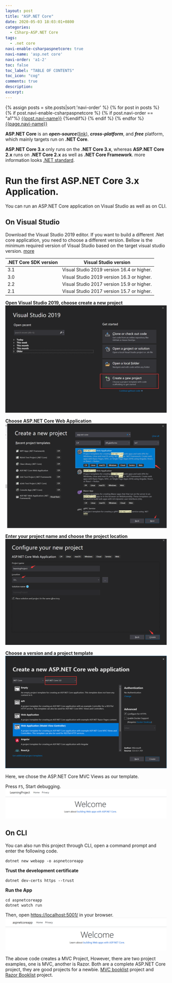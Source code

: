 ```yaml
---
layout: post
title: "ASP.NET Core"
date: 2020-05-03 18:03:01+0800
categories:
  - CSharp-ASP.NET Core
tags:
  - .net core
navi-enable-csharpaspnetcore: true
navi-name: 'asp.net core'
navi-order: 'a1-2'
toc: false
toc_label: "TABLE OF CONTENTS"
toc_icon: "cog"
comments: true
description: 
excerpt: 
---
```

<!--navigation bar-->
<div class='navi-link-container'>
  {% assign posts = site.posts|sort:'navi-order' %}
  {% for post in posts %}
    {% if post.navi-enable-csharpaspnetcore %}
        {% if post.navi-order == "a1"%}
            <a href="{{ site.baseurl }}{{ post.url }}" class='navi-link'>{{post.navi-name}}</a>
        {%endif%}
    {% endif %}
  {% endfor %}
<a class='navi-link' href="">{{page.navi-name}}</a>
</div>
<!--navigation bar-->

**ASP.NET Core** is an ***open-source***([link][1]), ***cross-platform***, and ***free*** platform, which mainly targets run on **.NET Core**. 

**ASP.NET Core 3.x** only runs on the **.NET Core 3.x**, whereas **ASP.NET Core 2.x** runs on **.NET Core 2.x** as well as **.NET Core Framework**. more information looks [.NET standard][2].

# Run the first ASP.NET Core 3.x Application.
You can run an ASP.NET Core application on Visual Studio as well as on CLI.

## On Visual Studio

Download the Visual Studio 2019 editor. If you want to build a different .Net core application, you need to choose a different version. Bellow is the minimum required version of Visual Studio based on the target visual studio version. [more][3]

|.NET Core SDK version   	|Visual Studio version   	|
|---	|---	|
|3.1   	|Visual Studio 2019 version 16.4 or higher.   	|
|3.0   	|Visual Studio 2019 version 16.3 or higher.   	|
|2.2   	|Visual Studio 2017 version 15.9 or higher.   	|
|2.1   	|Visual Studio 2017 version 15.7 or higher.   	|

**Open Visual Studio 2019, choose create a new project**
![Alt][4]

**Choose ASP.NET Core Web Application**
![Alt][5]

**Enter your project name and choose the project location**
![Alt][6]

**Choose a version and a project template**
![Alt][7]

Here, we chose the ASP.NET Core MVC Views as our template.

Press `F5`, Start debugging.
![Alt][8]

## On CLI

You can also run this project through CLI, open a command prompt and enter the following code.
```
dotnet new webapp -o aspnetcoreapp
```

**Trust the development certificate**
```
dotnet dev-certs https --trust
```

**Run the App**
```
cd aspnetcoreapp
dotnet watch run
```

Then, open [https://localhost:5001/](https://localhost:5001/) in your browser.
![Alt][9]

The above code creates a MVC Project, However, there are two project examples, one is MVC, another is Razor. Both are a complete ASP.NET Core project, they are good projects for a newbie. [MVC booklist][10] project and [Razor Booklist][11] project.

[1]: https://github.com/dotnet/aspnetcore
[2]: https://docs.microsoft.com/en-us/dotnet/standard/net-standard
[3]: https://docs.microsoft.com/en-us/dotnet/core/install/sdk?pivots=os-windows
[4]: /public/img/2020-05-03-asp-dot-net-core-a.png
[5]: /public/img/2020-05-03-asp-dot-net-core-b.png
[6]: /public/img/2020-05-03-asp-dot-net-core-c.png
[7]: /public/img/2020-05-03-asp-dot-net-core-d.png
[8]: /public/img/2020-05-03-asp-dot-net-core-e.png
[9]: /public/img/2020-05-03-asp-dot-net-core-f.png
[10]: https://github.com/voltwu/C-Sharp-Web-Net-Core-MVC-BookListMVC
[11]: https://github.com/voltwu/C-Sharp-Web-Net-Core-MVC-BookListMVC
